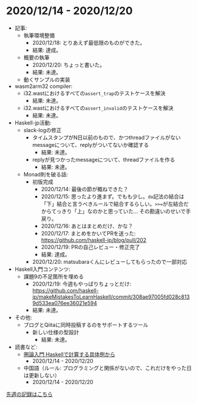 # 2020/12/14 - 2020/12/20

- 記事:
    - 執筆環境整備
        - 2020/12/18: とりあえず最低限のものができた。
        - 結果: 達成。
    - 概要の執筆
        - 2020/12/20: ちょっと書いた。
        - 結果: 未達。
    - 動くサンプルの実装
- wasm2arm32 compiler:
    - i32.wastにおけるすべての`assert_trap`のテストケースを解決
        - 結果: 未達。
    - i32.wastにおけるすべての`assert_invalid`のテストケースを解決
        - 結果: 未達。
- Haskell-jp活動:
    - slack-logの修正
        - タイムスタンプがN日以前のもので、かつthreadファイルがないmessageについて、replyがついてないか確認する
            - 結果: 未達。
        - replyが見つかったmessageについて、threadファイルを作る
            - 結果: 未達。
    - Monad則を破る話:
        - 初版完成
            - 2020/12/14: 最後の節が概ねできた？
            - 2020/12/15: 思ったより進まず。でもも少し。`do`記法の結合は「下」結合と言うべきルールで結合するらしい。`>>=`が左結合だからてっきり「上」なのかと思っていた... その勘違いのせいで手戻り。
            - 2020/12/16: あとはまとめだけ、かな？
            - 2020/12/17: まとめをかいてPRを送った: <https://github.com/haskell-jp/blog/pull/202>
            - 2020/12/19: PRの自己レビュー・修正完了
            - 結果: 達成。
        - 2020/12/20: matsubaraくんにレビューしてもらったので一部対応
- Haskell入門コンテンツ:
    - 課題9の不足箇所を埋める
        - 2020/12/19: 今週もやっぱりちょっとだけ: <https://github.com/haskell-jp/makeMistakesToLearnHaskell/commit/308ae97005fd028c8139d533ea076ee36021e594>
        - 結果: 未達。
- その他:
    - ブログとQiitaに同時投稿するのをサポートするツール
        - 新しい仕様の型設計
            - 結果: 未達。
- 読書など:
    - [圏論入門 Haskellで計算する具体例から](https://www.nippyo.co.jp/shop/book/8340.html)
        - 2020/12/14 - 2020/12/20
    - 中国語（ルール: プログラミングと関係がないので、これだけをやった日は更新しない）
        - 2020/12/14 - 2020/12/20

[先週の記録はこちら](https://github.com/igrep/daily-commits/blob/0c3647396c7adfe1e8f8b3f370a7e859a3a15e78/yesterday.md)
